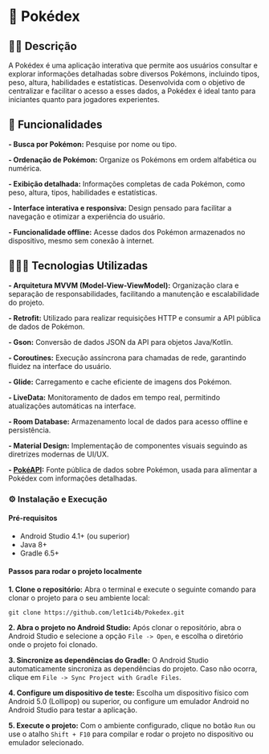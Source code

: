# 📲 Pokédex

## ✍🏻 Descrição
A Pokédex é uma aplicação interativa que permite aos usuários consultar e explorar informações detalhadas sobre diversos Pokémons, incluindo tipos, peso, altura, habilidades e estatísticas. Desenvolvida com o objetivo de centralizar e facilitar o acesso a esses dados, a Pokédex é ideal tanto para iniciantes quanto para jogadores experientes.

## 🔎 Funcionalidades
**- Busca por Pokémon:** Pesquise por nome ou tipo.

**- Ordenação de Pokémon:** Organize os Pokémons em ordem alfabética ou numérica.

**- Exibição detalhada:** Informações completas de cada Pokémon, como peso, altura, tipos, habilidades e estatísticas.

**- Interface interativa e responsiva:** Design pensado para facilitar a navegação e otimizar a experiência do usuário.

**- Funcionalidade offline:** Acesse dados dos Pokémon armazenados no dispositivo, mesmo sem conexão à internet.

## 👩🏻‍💻 Tecnologias Utilizadas
**- Arquitetura MVVM (Model-View-ViewModel):** Organização clara e separação de responsabilidades, facilitando a manutenção e escalabilidade do projeto.

**- Retrofit:** Utilizado para realizar requisições HTTP e consumir a API pública de dados de Pokémon.

**- Gson:** Conversão de dados JSON da API para objetos Java/Kotlin.

**- Coroutines:** Execução assíncrona para chamadas de rede, garantindo fluidez na interface do usuário.

**- Glide:** Carregamento e cache eficiente de imagens dos Pokémon.

**- LiveData:** Monitoramento de dados em tempo real, permitindo atualizações automáticas na interface.

**- Room Database:** Armazenamento local de dados para acesso offline e persistência.

**- Material Design:** Implementação de componentes visuais seguindo as diretrizes modernas de UI/UX.

**- [PokéAPI](https://pokeapi.co/):** Fonte pública de dados sobre Pokémon, usada para alimentar a Pokédex com informações detalhadas.

### ⚙️ Instalação e Execução
#### Pré-requisitos
- Android Studio 4.1+ (ou superior)
- Java 8+
- Gradle 6.5+
  
#### Passos para rodar o projeto localmente
**1. Clone o repositório:**
Abra o terminal e execute o seguinte comando para clonar o projeto para o seu ambiente local:
```
git clone https://github.com/let1ci4b/Pokedex.git
```
**2. Abra o projeto no Android Studio:**
Após clonar o repositório, abra o Android Studio e selecione a opção `File -> Open`, e escolha o diretório onde o projeto foi clonado.

**3. Sincronize as dependências do Gradle:**
O Android Studio automaticamente sincroniza as dependências do projeto. Caso não ocorra, clique em `File -> Sync Project with Gradle Files`.

**4. Configure um dispositivo de teste:**
Escolha um dispositivo físico com Android 5.0 (Lollipop) ou superior, ou configure um emulador Android no Android Studio para testar a aplicação.

**5. Execute o projeto:**
Com o ambiente configurado, clique no botão `Run` ou use o atalho `Shift + F10` para compilar e rodar o projeto no dispositivo ou emulador selecionado.

